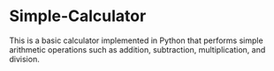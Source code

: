 # Simple-Calculator
This is a basic calculator implemented in Python that performs simple arithmetic operations such as addition, subtraction, multiplication, and division.
